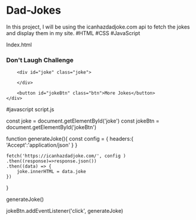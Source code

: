 # Dad-Jokes
In this project, I will be using the icanhazdadjoke.com api to fetch the jokes and display them in my site. #HTML #CSS #JavaScript


Index.html
<!DOCTYPE html>
<html lang="en">
<head>
    <meta charset="UTF-8">
    <meta http-equiv="X-UA-Compatible" content="IE=edge">
    <meta name="viewport" content="width=device-width, initial-scale=1.0">
    <title>Project 10 - Dad Jokes</title>
    <link rel="stylesheet" href="style.css">
    <link rel="stylesheet" href="https://cdnjs.cloudflare.com/ajax/libs/font-awesome/5.15.3/css/all.min.css" integrity="sha512-iBBXm8fW90+nuLcSKlbmrPcLa0OT92xO1BIsZ+ywDWZCvqsWgccV3gFoRBv0z+8dLJgyAHIhR35VZc2oM/gI1w==" crossorigin="anonymous" referrerpolicy="no-referrer" />
</head>
<body>
    <div class="container">
        <h3>Don't Laugh Challenge</h3>

        <div id="joke" class="joke">
            
        </div>

        <button id="jokeBtn" class="btn">More Jokes</button> 
    </div>

<script src="script.js"></script>
</body>
</html>

#javascript
script.js

const joke = document.getElementById('joke')
const jokeBtn = document.getElementById('jokeBtn')

function generateJoke(){
    const config = {
        headers:{
            'Accept':'application/json'
        }
    }

    fetch('https://icanhazdadjoke.com/', config )
    .then((response)=>response.json())
    .then((data) => {
        joke.innerHTML = data.joke
    })
}

generateJoke()

jokeBtn.addEventListener('click', generateJoke)
